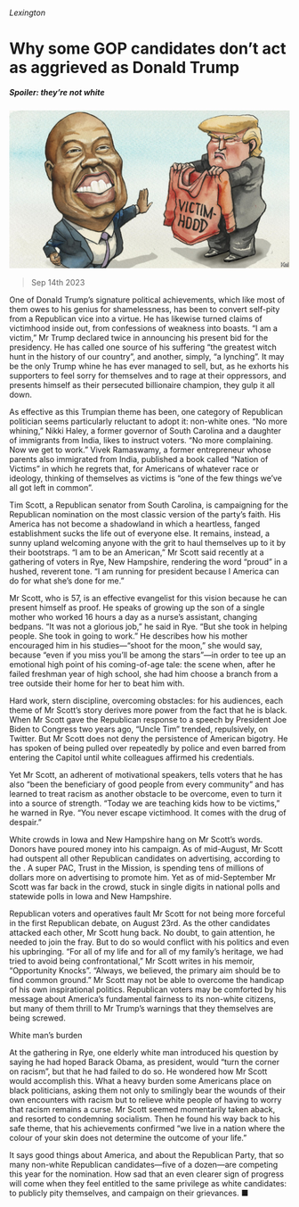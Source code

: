 ###### Lexington

# Why some GOP candidates don’t act as aggrieved as Donald Trump 

##### Spoiler: they’re not white 

![image](images/20230916_USD001.jpg) 

> Sep 14th 2023 

One of Donald Trump’s signature political achievements, which like most of them owes to his genius for shamelessness, has been to convert self-pity from a Republican vice into a virtue. He has likewise turned claims of victimhood inside out, from confessions of weakness into boasts. “I am a victim,” Mr Trump declared twice in announcing his present bid for the presidency. He has called one source of his suffering “the greatest witch hunt in the history of our country”, and another, simply, “a lynching”. It may be the only Trump whine he has ever managed to sell, but, as he exhorts his supporters to feel sorry for themselves and to rage at their oppressors, and presents himself as their persecuted billionaire champion, they gulp it all down.

As effective as this Trumpian theme has been, one category of Republican politician seems particularly reluctant to adopt it: non-white ones. “No more whining,” Nikki Haley, a former governor of South Carolina and a daughter of immigrants from India, likes to instruct voters. “No more complaining. Now we get to work.” Vivek Ramaswamy, a former entrepreneur whose parents also immigrated from India, published a book called “Nation of Victims” in which he regrets that, for Americans of whatever race or ideology, thinking of themselves as victims is “one of the few things we’ve all got left in common”.

Tim Scott, a Republican senator from South Carolina, is campaigning for the Republican nomination on the most classic version of the party’s faith. His America has not become a shadowland in which a heartless, fanged establishment sucks the life out of everyone else. It remains, instead, a sunny upland welcoming anyone with the grit to haul themselves up to it by their bootstraps. “I am  to be an American,” Mr Scott said recently at a gathering of voters in Rye, New Hampshire, rendering the word “proud” in a hushed, reverent tone. “I am running for president because I America can do for what she’s done for me.”

Mr Scott, who is 57, is an effective evangelist for this vision because he can present himself as proof. He speaks of growing up the son of a single mother who worked 16 hours a day as a nurse’s assistant, changing bedpans. “It was not a glorious job,” he said in Rye. “But she took in helping people. She took in going to work.” He describes how his mother encouraged him in his studies—“shoot for the moon,” she would say, because “even if you miss you’ll be among the stars”—in order to tee up an emotional high point of his coming-of-age tale: the scene when, after he failed freshman year of high school, she had him choose a branch from a tree outside their home for her to beat him with. 

Hard work, stern discipline, overcoming obstacles: for his audiences, each theme of Mr Scott’s story derives more power from the fact that he is black. When Mr Scott gave the Republican response to a speech by President Joe Biden to Congress two years ago, “Uncle Tim” trended, repulsively, on Twitter. But Mr Scott does not deny the persistence of American bigotry. He has spoken of being pulled over repeatedly by police and even barred from entering the Capitol until white colleagues affirmed his credentials. 

Yet Mr Scott, an adherent of motivational speakers, tells voters that he has also “been the beneficiary of good people from every community” and has learned to treat racism as another obstacle to be overcome, even to turn it into a source of strength. “Today we are teaching kids how to be victims,” he warned in Rye. “You never escape victimhood. It comes with the drug of despair.”

White crowds in Iowa and New Hampshire hang on Mr Scott’s words. Donors have poured money into his campaign. As of mid-August, Mr Scott had outspent all other Republican candidates on advertising, according to the . A super PAC, Trust in the Mission, is spending tens of millions of dollars more on advertising to promote him. Yet as of mid-September Mr Scott was far back in the crowd, stuck in single digits in national polls and statewide polls in Iowa and New Hampshire. 

Republican voters and operatives fault Mr Scott for not being more forceful in the first Republican debate, on August 23rd. As the other candidates attacked each other, Mr Scott hung back. No doubt, to gain attention, he needed to join the fray. But to do so would conflict with his politics and even his upbringing. “For all of my life and for all of my family’s heritage, we had tried to avoid being confrontational,” Mr Scott writes in his memoir, “Opportunity Knocks”. “Always, we believed, the primary aim should be to find common ground.” Mr Scott may not be able to overcome the handicap of his own inspirational politics. Republican voters may be comforted by his message about America’s fundamental fairness to its non-white citizens, but many of them thrill to Mr Trump’s warnings that they themselves are being screwed.

White man’s burden

At the gathering in Rye, one elderly white man introduced his question by saying he had hoped Barack Obama, as president, would “turn the corner on racism”, but that he had failed to do so. He wondered how Mr Scott would accomplish this. What a heavy burden some Americans place on black politicians, asking them not only to smilingly bear the wounds of their own encounters with racism but to relieve white people of having to worry that racism remains a curse. Mr Scott seemed momentarily taken aback, and resorted to condemning socialism. Then he found his way back to his safe theme, that his achievements confirmed “we live in a nation where the colour of your skin does not determine the outcome of your life.”

It says good things about America, and about the Republican Party, that so many non-white Republican candidates—five of a dozen—are competing this year for the nomination. How sad that an even clearer sign of progress will come when they feel entitled to the same privilege as white candidates: to publicly pity themselves, and campaign on their grievances. ■






